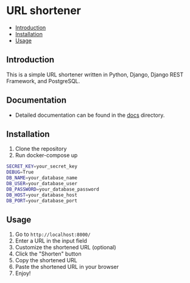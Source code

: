 # URL shortener

- [Introduction](#introduction)
- [Installation](#installation)
- [Usage](#usage)


## Introduction

This is a simple URL shortener written in Python, Django, Django REST Framework, and PostgreSQL.

## Documentation

- Detailed documentation can be found in the [docs](docs) directory.

## Installation

1. Clone the repository
2. Run docker-compose up

``` bash
SECRET_KEY=your_secret_key
DEBUG=True
DB_NAME=your_database_name
DB_USER=your_database_user
DB_PASSWORD=your_database_password
DB_HOST=your_database_host
DB_PORT=your_database_port
```


## Usage

1. Go to `http://localhost:8000/`
2. Enter a URL in the input field
3. Customize the shortened URL (optional)
4. Click the "Shorten" button
5. Copy the shortened URL 
6. Paste the shortened URL in your browser
7. Enjoy!

